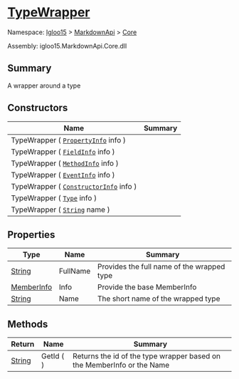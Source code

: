 # [TypeWrapper](./TypeWrapper.md)

Namespace: [Igloo15]() > [MarkdownApi]() > [Core](./README.md)

Assembly: igloo15.MarkdownApi.Core.dll

## Summary
A wrapper around a type

## Constructors

| Name | Summary | 
| --- | --- | 
| TypeWrapper ( [`PropertyInfo`](https://docs.microsoft.com/en-us/dotnet/api/System.Reflection.PropertyInfo) info ) |  | 
| TypeWrapper ( [`FieldInfo`](https://docs.microsoft.com/en-us/dotnet/api/System.Reflection.FieldInfo) info ) |  | 
| TypeWrapper ( [`MethodInfo`](https://docs.microsoft.com/en-us/dotnet/api/System.Reflection.MethodInfo) info ) |  | 
| TypeWrapper ( [`EventInfo`](https://docs.microsoft.com/en-us/dotnet/api/System.Reflection.EventInfo) info ) |  | 
| TypeWrapper ( [`ConstructorInfo`](https://docs.microsoft.com/en-us/dotnet/api/System.Reflection.ConstructorInfo) info ) |  | 
| TypeWrapper ( [`Type`](https://docs.microsoft.com/en-us/dotnet/api/System.Type) info ) |  | 
| TypeWrapper ( [`String`](https://docs.microsoft.com/en-us/dotnet/api/System.String) name ) |  | 


## Properties

| Type | Name | Summary | 
| --- | --- | --- | 
| [String](https://docs.microsoft.com/en-us/dotnet/api/System.String) | FullName | Provides the full name of the wrapped type | 
| [MemberInfo](https://docs.microsoft.com/en-us/dotnet/api/System.Reflection.MemberInfo) | Info | Provide the base MemberInfo | 
| [String](https://docs.microsoft.com/en-us/dotnet/api/System.String) | Name | The short name of the wrapped type | 


## Methods

| Return | Name | Summary | 
| --- | --- | --- | 
| [String](https://docs.microsoft.com/en-us/dotnet/api/System.String) | GetId (  ) | Returns the id of the type wrapper based on the MemberInfo or the Name | 


